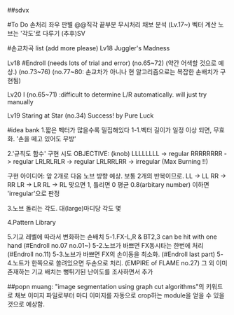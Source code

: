 ##sdvx

#To Do
손처리 좌우 판별
@@직각 끝부분 무시처리
채보 분석 (Lv.17~)
벡터 계산
노브는 '각도'로 다루기
(추후)SV

#손교차곡 list (add more please)
Lv18 Juggler's Madness

Lv18 #Endroll (needs lots of trial and error)
(no.65~72) (약간 어색할 것으로 예상.)
(no.73~76)
(no.77~80: 손교차가 아니나 현 알고리즘으로는 복잡한 손배치가 구현됨)

Lv20 I (no.65~71) 
:difficult to determine L/R automatically. will just try manually

Lv19 Staring at Star (no.34) 
Success! by Pure Luck


#idea bank
1.짧은 벡터가 많을수록 밀집해있다
1-1.벡터 길이가 일정 이상 되면, 무효화. '손을 떼고 있어도 무방'

2.'규칙도 함수' 구현 시도
OBJECTIVE: (knob)
LLLLLLLL -> regular
RRRRRRRR -> regular
LRLRLRLR -> regular
LRLRRLRR -> irregular   (Max Burning !!)

구현 아이디어:
앞 2개로 다음 노브 방향 예상. 보통 2개의 반복이므로.
LL -> LL
RR -> RR
LR -> LR
RL -> RL
맞으면 1, 틀리면 0
평균 0.8(arbitary number) 이하면 'irregular'으로 판정 

3.노브 돌리는 각도. 대(large)마디당 각도 몇

4.Pattern Library

5.기교 레벨에 따라서 변화하는 손배치
5-1.FX-L,R & BT2,3 can be hit with one hand (#Endroll no.07 no.01~)
5-2.노브가 바쁘면 FX동시타는 한번에 처리 (#Endroll no.11)
5-3.노브가 바쁘면 FX의 손이동을 최소화. (#Endroll last part)
5-4.노트가 한쪽으로 쏠려있으면 두손으로 처리. (EMPIRE of FLAME no.27)
그 외 이미 존재하는 기교 배치는 뻥튀기된 난이도를 조사하면서 추가

##popn
muang: "image segmentation using graph cut algorithms"의 키워드로
채보 이미지 파일로부터 마디 이미지를 자동으로 crop하는 module을 얻을 수 있을 것으로 예상함.